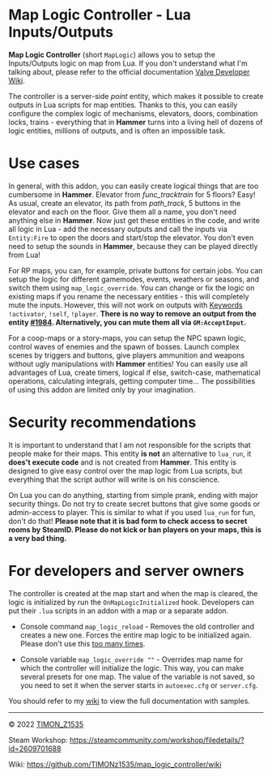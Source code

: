 # Map Logic Controller - Lua Inputs/Outputs

**Map Logic Controller** (short `MapLogic`) allows you to setup the Inputs/Outputs logic on map from Lua.
If you don't understand what I'm talking about, please refer to the official documentation [Valve Developer Wiki](https://developer.valvesoftware.com/wiki/Inputs_and_Outputs).

The controller is a server-side *point* entity, which makes it possible to create outputs in Lua scripts for map entities.
Thanks to this, you can easily configure the complex logic of mechanisms, elevators, doors, combination locks, trains - everything that in **Hammer** turns into a living hell of dozens of logic entities, millions of outputs, and is often an impossible task.


# Use cases

In general, with this addon, you can easily create logical things that are too cumbersome in **Hammer**. Elevator from *func_tracktrain* for 5 floors? Easy! As usual, create an elevator, its path from *path_track*, 5 buttons in the elevator and each on the floor. Give them all a name, you don't need anything else in **Hammer**. Now just get these entities in the code, and write all logic in Lua - add the necessary outputs and call the inputs via `Entity:Fire` to open the doors and start/stop the elevator. You don't even need to setup the sounds in **Hammer**, because they can be played directly from Lua!

For RP maps, you can, for example, private buttons for certain jobs. You can setup the logic for different gamemodes, events, weathers or seasons, and switch them using `map_logic_override`. You can change or fix the logic on existing maps if you rename the necessary entities - this will completely mute the inputs. However, this will not work on outputs with [Keywords](https://developer.valvesoftware.com/wiki/Targetname#Keywords) `!activator`, `!self`, `!player`. **There is no way to remove an output from the entity [#1984](https://github.com/Facepunch/garrysmod-requests/issues/1984). Alternatively, you can mute them all via `GM:AcceptInput`.**

For a coop-maps or a story-maps, you can setup the NPC spawn logic, control waves of enemies and the spawn of bosses. Launch complex scenes by triggers and buttons, give players ammunition and weapons without ugly manipulations with **Hammer** entities! You can easily use all advantages of Lua, create timers, logical if else, switch-case, mathematical operations, calculating integrals, getting computer time... The possibilities of using this addon are limited only by your imagination.


# Security recommendations

It is important to understand that I am not responsible for the scripts that people make for their maps. This entity **is not** an alternative to `lua_run`, it **does't execute code** and is not created from **Hammer**. This entity is designed to give easy control over the map logic from Lua scripts, but everything that the script author will write is on his conscience.

On Lua you can do anything, starting from simple prank, ending with major security things. Do not try to create secret buttons that give some goods or admin-access to player. This is similar to what if you used `lua_run` for fun, don't do that! **Please note that it is bad form to check access to secret rooms by SteamID. Please do not kick or ban players on your maps, this is a very bad thing.**


# For developers and server owners

The controller is created at the map start and when the map is cleared, the logic is initialized by run the `OnMapLogicInitialized` hook. Developers can put their `.lua` scripts in an addon with a map or a separate addon.

* Console command `map_logic_reload` - Removes the old controller and creates a new one. Forces the entire map logic to be initialized again. Please don't use this [too many times](https://github.com/TIMONz1535/map_logic_controller/wiki#a-few-simple-rules).

* Console variable `map_logic_override ""` - Overrides map name for which the controller will initialize the logic. This way, you can make several presets for one map. The value of the variable is not saved, so you need to set it when the server starts in `autoexec.cfg` or `server.cfg`.

You should refer to my [wiki](https://github.com/TIMONz1535/map_logic_controller/wiki) to view the full documentation with samples.

---

© 2022 [TIMON_Z1535](https://steamcommunity.com/profiles/76561198047725014)

Steam Workshop: https://steamcommunity.com/workshop/filedetails/?id=2609701688

Wiki: https://github.com/TIMONz1535/map_logic_controller/wiki
